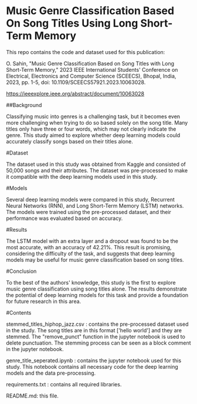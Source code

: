 # Music Genre Classification Based On Song Titles Using Long Short-Term Memory

This repo contains the code and dataset used for this publication: 

O. Sahin, "Music Genre Classification Based on Song Titles with Long Short-Term Memory," 2023 IEEE International Students' Conference on Electrical, Electronics and Computer Science (SCEECS), Bhopal, India, 2023, pp. 1-5, doi: 10.1109/SCEECS57921.2023.10063028.

https://ieeexplore.ieee.org/abstract/document/10063028



##Background

Classifying music into genres is a challenging task, but it becomes even more challenging when trying to do so based solely on the song title. Many titles only have three or four words, which may not clearly indicate the genre. This study aimed to explore whether deep learning models could accurately classify songs based on their titles alone.

#Dataset

The dataset used in this study was obtained from Kaggle and consisted of 50,000 songs and their attributes. The dataset was pre-processed to make it compatible with the deep learning models used in this study.

#Models

Several deep learning models were compared in this study, Recurrent Neural Networks (RNN), and Long Short-Term Memory (LSTM) networks. The models were trained using the pre-processed dataset, and their performance was evaluated based on accuracy.

#Results

The LSTM model with an extra layer and a dropout was found to be the most accurate, with an accuracy of 42.21%. This result is promising, considering the difficulty of the task, and suggests that deep learning models may be useful for music genre classification based on song titles.

#Conclusion

To the best of the authors' knowledge, this study is the first to explore music genre classification using song titles alone. The results demonstrate the potential of deep learning models for this task and provide a foundation for future research in this area.

#Contents

stemmed_titles_hiphop_jazz.csv : contains the pre-processed dataset used in the study. The song titles are in this format ['hello world'] and they are stemmed. The "remove_punct" function in the jupyter notebook is used to delete punctuation. The stemming process can be seen as a block comment in the jupyter notebook.

genre_title_seperated.ipynb : contains the jupyter notebook used for this study. This notebook contains all necessary code for the deep learning models and the data pre-processing. 

requirements.txt : contains all required libraries.

README.md: this file.

